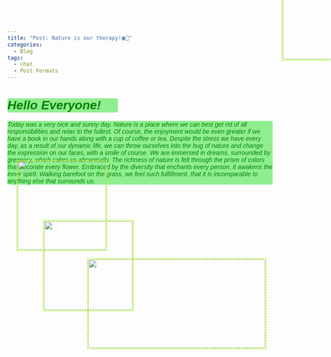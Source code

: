 ```yaml
---
title: "Post: Nature is our therapy!🍀🌳"
categories:
  - Blog
tags:
  - chat
  - Post Formats
---
```


<!DOCTYPE html>
<html lang="en">
<head>
    <meta charset="UTF-8">
    <title>Title</title>
    <meta name="keywords" content="" />
    <meta name="description" content="" />
    <meta http-equiv="content-type" content="text/html; charset=utf-8" />
    <title>Uncovered by FCSE</title>
    <link href='https://fonts.googleapis.com/css?family=Oswald:400,300' rel='stylesheet' type='text/css' />
    <link href='https://fonts.googleapis.com/css?family=Abel%7CSatisfy' rel='stylesheet' type='text/css' />
</head>
<body>
  <h1 style="font-family: satisfy, Arial, serif; font-style: italic;background-color: lightgreen;color: green; text-transform: capitalize;
             border-radius: 3px; width: 250px"> Hello everyone!💚 </h1>
   <p style="font-family: satisfy, Arial, serif; font-style: italic;background-color: lightgreen;color: green;
        border-radius: 3px; width: 600px">
     Today was a very nice and sunny day. Nature is a place where we can best get rid of all responsibilities and relax to the fullest. 
Of course, the enjoyment would be even greater if we have a book in our hands along with a cup of coffee or tea. Despite the stress we have every day, 
as a result of our dynamic life, we can throw ourselves into the hug of nature and change the expression on our faces, with a smile of course. 
We are immersed in dreams, surrounded by greenery, which calms us abnormally. The richness of nature is felt through the prism of colors that decorate every flower. 
Embraced by the diversity that enchants every person, it awakens the inner spirit. Walking barefoot on the grass, we feel such fulfillment, that it is incomparable 
to anything else that surrounds us. 
  </p>
  <img src="https://user-images.githubusercontent.com/61246403/123977906-b266e200-d9bf-11eb-8cdb-15c8ae16ebae.JPG" style="border-radius: 3px;border-right:3px greenyellow dotted; border-left:3px greenyellow dotted;border-top:3px greenyellow dotted;border-bottom:3px greenyellow dotted;margin-left: 620px;margin-top: -500px" height="200px" width="200px">
  <img src="https://user-images.githubusercontent.com/61246403/123482839-1d05cf80-d606-11eb-8832-64549990dfc0.jpg" style="border-radius: 3px;border-right:3px greenyellow dotted; border-left:3px greenyellow dotted;border-top:3px greenyellow dotted;border-bottom:3px greenyellow dotted;margin-left: 850px;margin-top: -560px" height="200px" width="200px">
  <img src="https://user-images.githubusercontent.com/61246403/123482821-14ad9480-d606-11eb-8124-34155e3778cc.jpg" style="border-radius: 3px;border-right:3px greenyellow dotted; margin-top:-70px;border-left:3px greenyellow dotted;border-top:3px greenyellow dotted;border-bottom:3px greenyellow dotted; margin-left: 20px" height="200px" width="200px">
  <img src="https://user-images.githubusercontent.com/61246403/123482833-1a0adf00-d606-11eb-9fb6-fa24c5738823.jpg" style="border-radius: 3px;border-right:3px greenyellow dotted; margin-top:-70px;border-left:3px greenyellow dotted;border-top:3px greenyellow dotted;border-bottom:3px greenyellow dotted; margin-left: 80px" height="200px" width="200px">
  <img src="https://user-images.githubusercontent.com/61246403/123998647-f9f66980-d9d1-11eb-8fc1-8ed37b594d9d.jpg"  style="border-radius: 3px;border-right:3px greenyellow dotted; margin-top:-120px;border-left:3px greenyellow dotted;border-top:3px greenyellow dotted;border-bottom:3px greenyellow dotted; margin-left: 180px" height="200px" width="400px">
</body>
</html>






